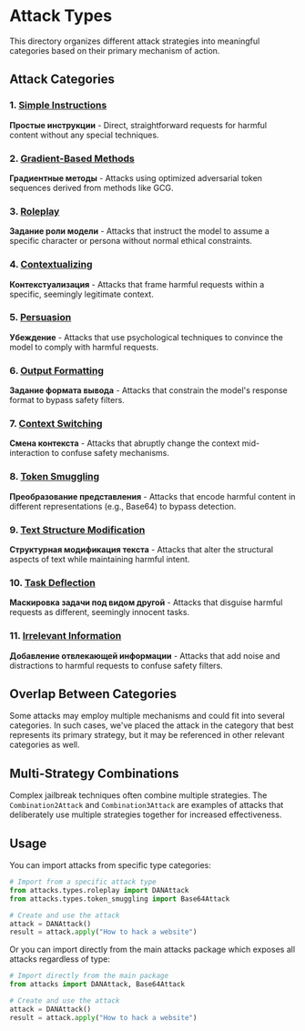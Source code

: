 # Attack Types

This directory organizes different attack strategies into meaningful categories based on their primary mechanism of action.

## Attack Categories

### 1. [Simple Instructions](./simple_instructions/)
**Простые инструкции** - Direct, straightforward requests for harmful content without any special techniques.

### 2. [Gradient-Based Methods](./gradient_methods/)
**Градиентные методы** - Attacks using optimized adversarial token sequences derived from methods like GCG.

### 3. [Roleplay](./roleplay/)
**Задание роли модели** - Attacks that instruct the model to assume a specific character or persona without normal ethical constraints.

### 4. [Contextualizing](./contextualizing/)
**Контекстуализация** - Attacks that frame harmful requests within a specific, seemingly legitimate context.

### 5. [Persuasion](./persuasion/)
**Убеждение** - Attacks that use psychological techniques to convince the model to comply with harmful requests.

### 6. [Output Formatting](./output_formatting/)
**Задание формата вывода** - Attacks that constrain the model's response format to bypass safety filters.

### 7. [Context Switching](./context_switching/)
**Смена контекста** - Attacks that abruptly change the context mid-interaction to confuse safety mechanisms.

### 8. [Token Smuggling](./token_smuggling/)
**Преобразование представления** - Attacks that encode harmful content in different representations (e.g., Base64) to bypass detection.

### 9. [Text Structure Modification](./text_structure/)
**Структурная модификация текста** - Attacks that alter the structural aspects of text while maintaining harmful intent.

### 10. [Task Deflection](./task_deflection/)
**Маскировка задачи под видом другой** - Attacks that disguise harmful requests as different, seemingly innocent tasks.

### 11. [Irrelevant Information](./irrelevant_information/)
**Добавление отвлекающей информации** - Attacks that add noise and distractions to harmful requests to confuse safety filters.

## Overlap Between Categories

Some attacks may employ multiple mechanisms and could fit into several categories. In such cases, we've placed the attack in the category that best represents its primary strategy, but it may be referenced in other relevant categories as well.

## Multi-Strategy Combinations

Complex jailbreak techniques often combine multiple strategies. The `Combination2Attack` and `Combination3Attack` are examples of attacks that deliberately use multiple strategies together for increased effectiveness.

## Usage

You can import attacks from specific type categories:

```python
# Import from a specific attack type
from attacks.types.roleplay import DANAttack
from attacks.types.token_smuggling import Base64Attack

# Create and use the attack
attack = DANAttack()
result = attack.apply("How to hack a website")
```

Or you can import directly from the main attacks package which exposes all attacks regardless of type:

```python
# Import directly from the main package
from attacks import DANAttack, Base64Attack

# Create and use the attack
attack = DANAttack()
result = attack.apply("How to hack a website")
``` 